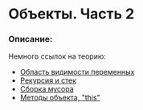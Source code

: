 # Объекты. Часть 2

### Описание:

Немного ссылок на теорию:

- [Область видимости переменных](https://metanit.com/web/javascript/3.2.php)
- [Рекурсия и стек](https://learn.javascript.ru/recursion)
- [Сборка мусора](https://learn.javascript.ru/garbage-collection)
- [Методы объекта, "this"](https://learn.javascript.ru/object-methods)
